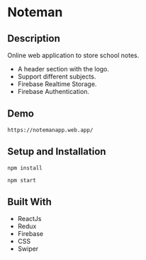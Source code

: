 # Noteman

## Description

Online web application to store school notes.

- A header section with the logo.
- Support different subjects.
- Firebase Realtime Storage.
- Firebase Authentication.

## Demo

```
https://notemanapp.web.app/
```

## Setup and Installation

```
npm install
```   

```
npm start
```   

## Built With

- ReactJs
- Redux
- Firebase
- CSS
- Swiper

